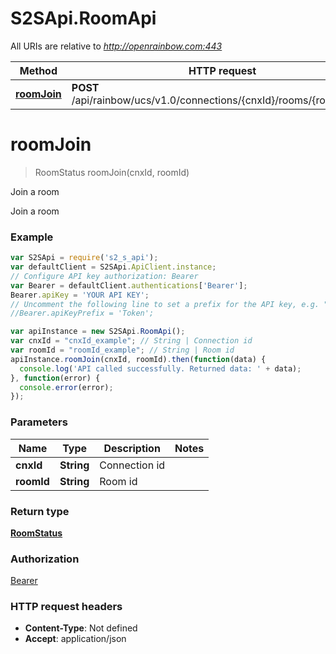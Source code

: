 # S2SApi.RoomApi

All URIs are relative to *http://openrainbow.com:443*

Method | HTTP request | Description
------------- | ------------- | -------------
[**roomJoin**](RoomApi.md#roomJoin) | **POST** /api/rainbow/ucs/v1.0/connections/{cnxId}/rooms/{roomId}/join | Join a room


<a name="roomJoin"></a>
# **roomJoin**
> RoomStatus roomJoin(cnxId, roomId)

Join a room

Join a room

### Example
```javascript
var S2SApi = require('s2_s_api');
var defaultClient = S2SApi.ApiClient.instance;
// Configure API key authorization: Bearer
var Bearer = defaultClient.authentications['Bearer'];
Bearer.apiKey = 'YOUR API KEY';
// Uncomment the following line to set a prefix for the API key, e.g. "Token" (defaults to null)
//Bearer.apiKeyPrefix = 'Token';

var apiInstance = new S2SApi.RoomApi();
var cnxId = "cnxId_example"; // String | Connection id
var roomId = "roomId_example"; // String | Room id
apiInstance.roomJoin(cnxId, roomId).then(function(data) {
  console.log('API called successfully. Returned data: ' + data);
}, function(error) {
  console.error(error);
});

```

### Parameters

Name | Type | Description  | Notes
------------- | ------------- | ------------- | -------------
 **cnxId** | **String**| Connection id | 
 **roomId** | **String**| Room id | 

### Return type

[**RoomStatus**](RoomStatus.md)

### Authorization

[Bearer](../README.md#Bearer)

### HTTP request headers

 - **Content-Type**: Not defined
 - **Accept**: application/json


